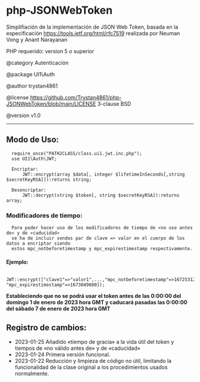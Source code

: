 # php-JSONWebToken

Simplifiación de la implementación de JSON Web Token, basada en la especificación https://tools.ietf.org/html/rfc7519 realizada por Neuman Vong y Anant Narayanan

 PHP requerido: version 5 o superior
 
 @category    Autenticación
 
 @package     UI1\Auth
 
 @author      trystan4861
 
 @license     https://github.com/Trystan4861/php-JSONWebToken/blob/main/LICENSE 3-clause BSD

 @version     v1.0
************************************************************************************

## Modo de Uso: 
      require_once("PATH2CLASS/class.ui1.jwt.inc.php");
      use UI1\Auth\JWT;
      
      Encriptar:
          JWT::encrypt(array $data[, integer $lifetimeInSeconds[,string $secretKeyRSA]]):returns string;

      Desencriptar:
          JWT::decrypt(string $token[, string $secretKeyRSA]):returns array;

### Modificadores de tiempo:
      Para poder hacer uso de los modificadores de tiempo de «no uso antes de» y de «caducidad» 
      se ha de incluir sendos par de clave => valor en el cuerpo de los datos a encriptar siendo 
      estos mpc_notbeforetimestamp y mpc_expirestimestamp respectivamente.

#### Ejemplo:
      JWT::encrypt(["clave1"=>"valor1",...,"mpc_notbeforetimestamp"=>1672531200, "mpc_expirestimestamp"=>1673049600]);
      
**Estableciendo que no se podrá usar el token antes de las 0:00:00 del domingo 1 de enero de 2023 hora GMT y caducará pasadas las 0:00:00 del sábado 7 de enero de 2023 hora GMT**

## Registro de cambios:

* 2023-01-25   Añadido «tiempo de gracia» a la vida útil del token y tiempos de «no válido antes de» y de «caducidad»
* 2023-01-24   Primera versión funcional.
* 2023-01-22   Reducción y limpieza de código no útil, limitando la funcionalidad de la clase original a los  procedimientos usados normalmente.
